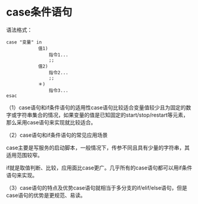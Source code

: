 # case条件语句

语法格式：

```shell
case "变量" in
            值1)
                指令1...
                ;;
            值2)
                指令2...
                ;;
            ＊)
                指令3...
esac
```

（1）case语句和if条件语句的适用性case语句比较适合变量值较少且为固定的数字或字符串集合的情况，如果变量的值是已知固定的start/stop/restart等元素，那么采用case语句来实现就比较适合。

（2）case语句和if条件语句的常见应用场景

case主要是写服务的启动脚本，一般情况下，传参不同且具有少量的字符串，其适用范围较窄。

if就是取值判断、比较，应用面比case更广。几乎所有的case语句都可以用if条件语句来实现。

（3）case语句的特点及优势case语句就相当于多分支的if/elif/else语句，但是case语句的优势是更规范、易读。